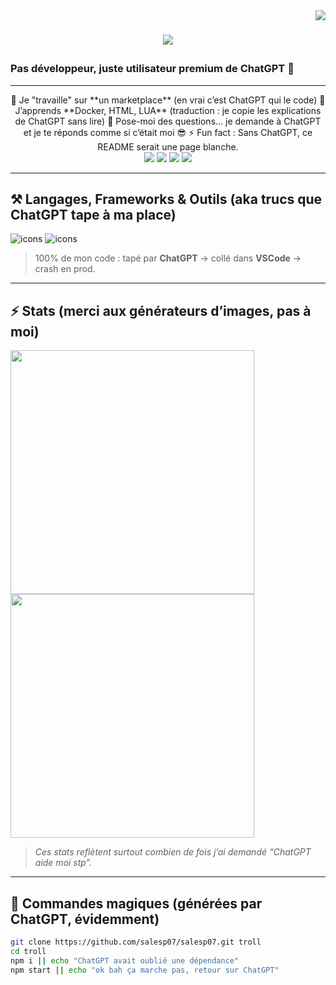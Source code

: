 <img align="right" src="https://visitor-badge.laobi.icu/badge?page_id=salesp07.salesp07" />

# <p align="center"><img src="https://readme-typing-svg.herokuapp.com/?font=Righteous&size=35&center=true&vCenter=true&width=600&height=70&duration=4000&lines=Yo+👋;+Moi+c'est+Pedro+Muniz!;"/></p>

### Pas développeur, juste utilisateur premium de ChatGPT 🚀

---

<div align="center">
  🔭 Je "travaille" sur **un marketplace** (en vrai c’est ChatGPT qui le code)  
  🌱 J’apprends **Docker, HTML, LUA** (traduction : je copie les explications de ChatGPT sans lire)  
  💬 Pose-moi des questions… je demande à ChatGPT et je te réponds comme si c’était moi 😎  
  ⚡ Fun fact : Sans ChatGPT, ce README serait une page blanche.  
</div>

<div align="center">
  <a href="mailto:pedro.sales.muniz@gmail.com"><img src="https://img.shields.io/badge/Gmail-333333?style=for-the-badge&logo=gmail&logoColor=red" /></a>
  <a href="https://linkedin.com/in/pedro-sales-muniz"><img src="https://img.shields.io/badge/LinkedIn-0077B5?style=for-the-badge&logo=linkedin&logoColor=white" /></a>
  <a href="#"><img src="https://img.shields.io/badge/Certified-Ctrl+C%20Ctrl+V-blue?style=for-the-badge" /></a>
  <a href="#"><img src="https://img.shields.io/badge/Codé%20avec-ChatGPT-10A37F?style=for-the-badge&logo=openai&logoColor=white" /></a>
</div>

---

## ⚒️ Langages, Frameworks & Outils (aka trucs que ChatGPT tape à ma place)

![icons](https://skillicons.dev/icons?i=html,css,js,react,nodejs,vscode,github,git)
![icons](https://skillicons.dev/icons?i=python,lua,java,mysql)

> 100% de mon code : tapé par **ChatGPT** → collé dans **VSCode** → crash en prod.  

---

## ⚡ Stats (merci aux générateurs d’images, pas à moi)

<img width=390 src="https://github-readme-streak-stats-salesp07.vercel.app/?user=salesp07&count_private=true&theme=react&border_radius=10" />
<img width=390 src="https://github-readme-stats-salesp07.vercel.app/api?username=salesp07&count_private=true&show_icons=true&theme=react&rank_icon=github&border_radius=10" />

> *Ces stats reflètent surtout combien de fois j’ai demandé “ChatGPT aide moi stp”.*  

---

## 🧪 Commandes magiques (générées par ChatGPT, évidemment)

```bash
git clone https://github.com/salesp07/salesp07.git troll
cd troll
npm i || echo "ChatGPT avait oublié une dépendance"
npm start || echo "ok bah ça marche pas, retour sur ChatGPT"
